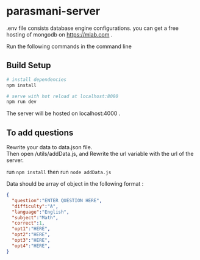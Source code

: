 # parasmani-server

.env file consists database engine configurations. you can get a free hosting of mongodb on <https://mlab.com> .

Run the following commands in the command line

## Build Setup

```bash
# install dependencies
npm install

# serve with hot reload at localhost:8080
npm run dev
```

The server will be hosted on localhost:4000 .

## To add questions

Rewrite your data to data.json file.  
Then open /utils/addData.js, and Rewrite the url variable with the url of the server.

run  `npm install`
then run `node addData.js`

Data should be array of object in the following format :

```json
{
  "question":"ENTER QUESTION HERE",
  "difficulty":"A",
  "language":"English",
  "subject":"Math",
  "correct":1,
  "opt1":"HERE",
  "opt2":"HERE",
  "opt3":"HERE",
  "opt4":"HERE",
}
```

